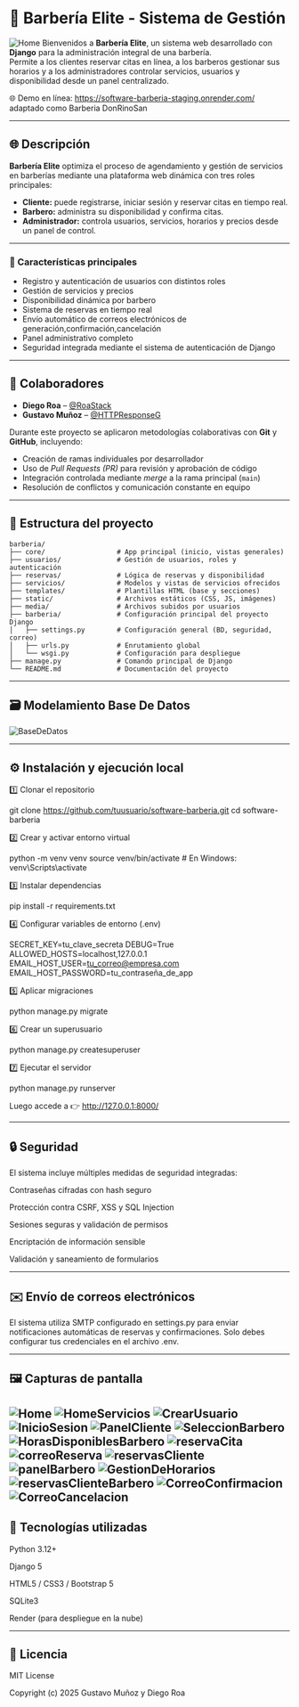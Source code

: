 # 💈 Barbería Elite - Sistema de Gestión
![Home](assets/home.png)
Bienvenidos a **Barbería Elite**, un sistema web desarrollado con **Django** para la administración integral de una barbería.  
Permite a los clientes reservar citas en línea, a los barberos gestionar sus horarios y a los administradores controlar servicios, usuarios y disponibilidad desde un panel centralizado.

🌐 Demo en línea: https://software-barberia-staging.onrender.com/ adaptado como Barberia DonRinoSan

---

## 🌐 Descripción

**Barbería Elite** optimiza el proceso de agendamiento y gestión de servicios en barberías mediante una plataforma web dinámica con tres roles principales:

- **Cliente:** puede registrarse, iniciar sesión y reservar citas en tiempo real.  
- **Barbero:** administra su disponibilidad y confirma citas.  
- **Administrador:** controla usuarios, servicios, horarios y precios desde un panel de control.

---

### 🔧 Características principales

- Registro y autenticación de usuarios con distintos roles  
- Gestión de servicios y precios  
- Disponibilidad dinámica por barbero  
- Sistema de reservas en tiempo real  
- Envío automático de correos electrónicos de generación,confirmación,cancelación
- Panel administrativo completo  
- Seguridad integrada mediante el sistema de autenticación de Django  

---

## 👥 Colaboradores

- **Diego Roa** – [@RoaStack](https://github.com/RoaStack)  
- **Gustavo Muñoz** – [@HTTPResponseG](https://github.com/HTTPResponseG)

Durante este proyecto se aplicaron metodologías colaborativas con **Git** y **GitHub**, incluyendo:

- Creación de ramas individuales por desarrollador  
- Uso de *Pull Requests (PR)* para revisión y aprobación de código  
- Integración controlada mediante *merge* a la rama principal (`main`)  
- Resolución de conflictos y comunicación constante en equipo  

---

## 📁 Estructura del proyecto
```
barberia/
├── core/                  # App principal (inicio, vistas generales)
├── usuarios/              # Gestión de usuarios, roles y autenticación
├── reservas/              # Lógica de reservas y disponibilidad
├── servicios/             # Modelos y vistas de servicios ofrecidos
├── templates/             # Plantillas HTML (base y secciones)
├── static/                # Archivos estáticos (CSS, JS, imágenes)
├── media/                 # Archivos subidos por usuarios
├── barberia/              # Configuración principal del proyecto Django
│   ├── settings.py        # Configuración general (BD, seguridad, correo)
│   ├── urls.py            # Enrutamiento global
│   └── wsgi.py            # Configuración para despliegue
├── manage.py              # Comando principal de Django
└── README.md              # Documentación del proyecto
```
---
## 🗃️​ Modelamiento Base De Datos
![BaseDeDatos](assets/Base_de_datos.png)

---
## ⚙️ Instalación y ejecución local
1️⃣ Clonar el repositorio

git clone https://github.com/tuusuario/software-barberia.git
cd software-barberia


2️⃣ Crear y activar entorno virtual

python -m venv venv
source venv/bin/activate  # En Windows: venv\Scripts\activate


3️⃣ Instalar dependencias

pip install -r requirements.txt


4️⃣ Configurar variables de entorno (.env)

SECRET_KEY=tu_clave_secreta
DEBUG=True
ALLOWED_HOSTS=localhost,127.0.0.1
EMAIL_HOST_USER=tu_correo@empresa.com
EMAIL_HOST_PASSWORD=tu_contraseña_de_app


5️⃣ Aplicar migraciones

python manage.py migrate


6️⃣ Crear un superusuario

python manage.py createsuperuser


7️⃣ Ejecutar el servidor

python manage.py runserver

Luego accede a 👉 http://127.0.0.1:8000/

---
## 🔒 Seguridad

El sistema incluye múltiples medidas de seguridad integradas:

Contraseñas cifradas con hash seguro

Protección contra CSRF, XSS y SQL Injection

Sesiones seguras y validación de permisos

Encriptación de información sensible

Validación y saneamiento de formularios

---
## ✉️ Envío de correos electrónicos

El sistema utiliza SMTP configurado en settings.py para enviar notificaciones automáticas de reservas y confirmaciones.
Solo debes configurar tus credenciales en el archivo .env.

---
## 🖼️ Capturas de pantalla
![Home](assets/home.png)
![HomeServicios](assets/homeServicios.png)
![CrearUsuario](assets/CrearUsuario.png)
![InicioSesion](assets/InicioSesion.png)
![PanelCliente](assets/panelCliente.png)
![SeleccionBarbero](assets/seleccionBarbero.png)
![HorasDisponiblesBarbero](assets/horasDisponibleBarbero.png)
![reservaCita](assets/reservaCita.png)
![correoReserva](assets/correoReservaCreada.png)
![reservasCliente](assets/reservasCliente.png)
![panelBarbero](assets/panelBarbero.png)
![GestionDeHorarios](assets/gestionHorariosBarbero.png)
![reservasClienteBarbero](assets/ReservasClienteBarbero.png)
![CorreoConfirmacion](assets/ConfirmacionCitaCorreo.png)
![CorreoCancelacion](assets/CancelacionCitaCorreo.png)
---
## 🧰 Tecnologías utilizadas

Python 3.12+

Django 5

HTML5 / CSS3 / Bootstrap 5

SQLite3

Render (para despliegue en la nube)

---
## 📜 Licencia

MIT License

Copyright (c) 2025
Gustavo Muñoz y Diego Roa
